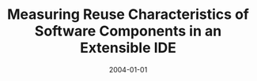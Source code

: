 ---
abstract: ''
authors:
- Karem Hussein
date: '2004-01-01'
featured: false
links:
- name: Publik
  url: https://publik.tuwien.ac.at/showentry.php?ID=138820&lang=1
publication_types:
- '7'
publishDate: '2004-01-01'
title: Measuring Reuse Characteristics of Software Components in an Extensible IDE
url_pdf: ''
---